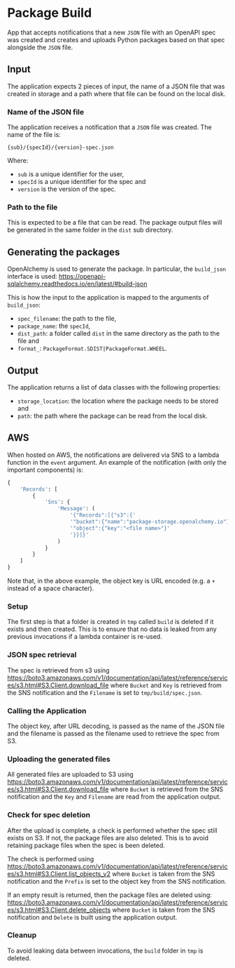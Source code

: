 # Package Build

App that accepts notifications that a new `JSON` file with an OpenAPI spec was
created and creates and uploads Python packages based on that spec alongside
the `JSON` file.

## Input

The application expects 2 pieces of input, the name of a JSON file that was
created in storage and a path where that file can be found on the local disk.

### Name of the JSON file

The application receives a notification that a `JSON` file was created. The
name of the file is:

`{sub}/{specId}/{version}-spec.json`

Where:

- `sub` is a unique identifier for the user,
- `specId` is a unique identifier for the spec and
- `version` is the version of the spec.

### Path to the file

This is expected to be a file that can be read. The package output files will
be generated in the same folder in the `dist` sub directory.

## Generating the packages

OpenAlchemy is used to generate the package. In particular, the `build_json`
interface is used:
<https://openapi-sqlalchemy.readthedocs.io/en/latest/#build-json>

This is how the input to the application is mapped to the arguments of
`build_json`:

- `spec_filename`: the path to the file,
- `package_name`: the `specId`,
- `dist_path`: a folder called `dist` in the same directory as the path to the
  file and
- `format_`: `PackageFormat.SDIST|PackageFormat.WHEEL`.

## Output

The application returns a list of data classes with the following properties:

- `storage_location`: the location where the package needs to be stored and
- `path`: the path where the package can be read from the local disk.

## AWS

When hosted on AWS, the notifications are delivered via SNS to a lambda
function in the `event` argument. An example of the notification (with only the
important components) is:

```python
{
    'Records': [
        {
            'Sns': {
                'Message': (
                    '{"Records":[{"s3":{'
                    '"bucket":{"name":"package-storage.openalchemy.io"},'
                    '"object":{"key":"<file name>"}'
                    '}}]}'
                )
            }
        }
    ]
}
```

Note that, in the above example, the object key is URL encoded (e.g. a `+`
instead of a space character).

### Setup

The first step is that a folder is created in `tmp` called `build` is deleted
if it exists and then created. This is to ensure that no data is leaked from
any previous invocations if a lambda container is re-used.

### JSON spec retrieval

The spec is retrieved from s3 using
<https://boto3.amazonaws.com/v1/documentation/api/latest/reference/services/s3.html#S3.Client.download_file>
where `Bucket` and `Key` is retrieved from the SNS notification and the
`Filename` is set to `tmp/build/spec.json`.

### Calling the Application

The object key, after URL decoding, is passed as the name of the JSON file and
the filename is passed as the filename used to retrieve the spec from S3.

### Uploading the generated files

All generated files are uploaded to S3 using
<https://boto3.amazonaws.com/v1/documentation/api/latest/reference/services/s3.html#S3.Client.download_file>
where `Bucket` is retrieved from the SNS notification and the `Key` and
`Filename` are read from the application output.

### Check for spec deletion

After the upload is complete, a check is performed whether the spec still exists
on S3. If not, the package files are also deleted. This is to avoid retaining
package files when the spec is been deleted.

The check is performed using
<https://boto3.amazonaws.com/v1/documentation/api/latest/reference/services/s3.html#S3.Client.list_objects_v2>
where `Bucket` is taken from the SNS notification and the `Prefix` is set
to the object key from the SNS notification.

If an empty result is returned, then the package files are deleted using:
<https://boto3.amazonaws.com/v1/documentation/api/latest/reference/services/s3.html#S3.Client.delete_objects>
where `Bucket` is taken from the SNS notification and `Delete` is built using
the application output.

### Cleanup

To avoid leaking data between invocations, the `build` folder in `tmp` is
deleted.
